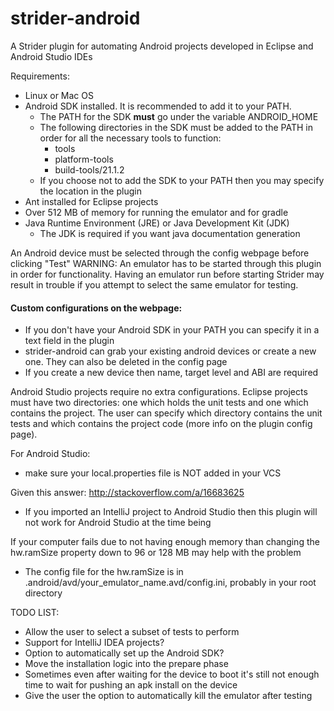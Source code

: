 # strider-android

A Strider plugin for automating Android projects developed in Eclipse and Android Studio IDEs

Requirements:
*  Linux or Mac OS
*  Android SDK installed. It is recommended to add it to your PATH.
   * The PATH for the SDK <b>must</b> go under the variable ANDROID_HOME
   * The following directories in the SDK must be added to the PATH in order for all the necessary tools to function:
      * tools
      * platform-tools
      * build-tools/21.1.2
   * If you choose not to add the SDK to your PATH then you may specify the location in the plugin
*  Ant installed for Eclipse projects
*  Over 512 MB of memory for running the emulator and for gradle
*  Java Runtime Environment (JRE) or Java Development Kit (JDK)
   * The JDK is required if you want java documentation generation


An Android device must be selected through the config webpage before clicking "Test"
WARNING: An emulator has to be started through this plugin in order for functionality. Having an emulator run before starting Strider may result in trouble if you attempt to select the same emulator for testing.

#### Custom configurations on the webpage:
*  If you don't have your Android SDK in your PATH you can specify it in a text field in the plugin
*  strider-android can grab your existing android devices or create a new one. They can also be deleted in the config page
*  If you create a new device then name, target level and ABI are required
 
Android Studio projects require no extra configurations. Eclipse projects must have two directories: one which holds the unit tests and one which contains the project. The user can specify which directory contains the unit tests and which contains the project code (more info on the plugin config page).

For Android Studio:
*  make sure your local.properties file is NOT added in your VCS

Given this answer: http://stackoverflow.com/a/16683625
*  If you imported an IntelliJ project to Android Studio then this plugin will not work for Android Studio at the time being

If your computer fails due to not having enough memory than changing the hw.ramSize property down to 96 or 128 MB may help with the problem
*  The config file for the hw.ramSize is in .android/avd/your_emulator_name.avd/config.ini, probably in your root directory

TODO LIST: 
*  Allow the user to select a subset of tests to perform
*  Support for IntelliJ IDEA projects?
*  Option to automatically set up the Android SDK?
*  Move the installation logic into the prepare phase
*  Sometimes even after waiting for the device to boot it's still not enough time to wait for pushing an apk install on the device
*  Give the user the option to automatically kill the emulator after testing
